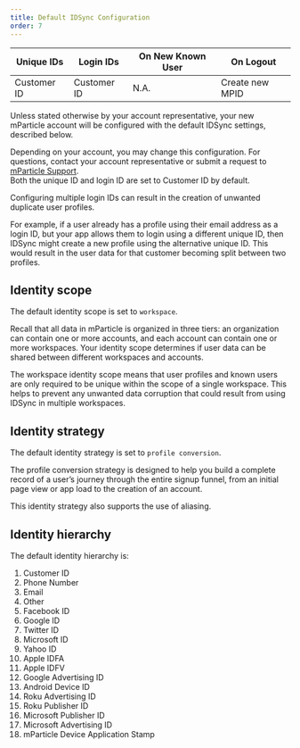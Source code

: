 ```yaml
---
title: Default IDSync Configuration
order: 7
---
```


| **Unique IDs** | **Login IDs** | **On New Known User** | **On Logout** |
| --- | --- | --- | --- |
| Customer ID | Customer ID | N.A. | Create new MPID |


Unless stated otherwise by your account representative, your new mParticle account will be configured with the default IDSync settings, described below.

<aside>
    Depending on your account, you may change this configuration. For questions, contact your account representative or submit a request to <a href="https://support.mparticle.com/hc/en-us">mParticle Support</a>.
</aside>

<aside>
    Both the unique ID and login ID are set to Customer ID by default.
</aside>

Configuring multiple login IDs can result in the creation of unwanted duplicate user profiles.

For example, if a user already has a profile using their email address as a login ID, but your app allows them to login using a different unique ID, then IDSync might create a new profile using the alternative unique ID. This would result in the user data for that customer becoming split between two profiles.

## Identity scope

The default identity scope is set to `workspace`.

Recall that all data in mParticle is organized in three tiers: an organization can contain one or more accounts, and each account can contain one or more workspaces. Your identity scope determines if user data can be shared between different workspaces and accounts.

The workspace identity scope means that user profiles and known users are only required to be unique within the scope of a single workspace. This helps to prevent any unwanted data corruption that could result from using IDSync in multiple workspaces.

## Identity strategy

The default identity strategy is set to `profile conversion`.

The profile conversion strategy is designed to help you build a complete record of a user’s journey through the entire signup funnel, from an initial page view or app load to the creation of an account.

This identity strategy also supports the use of aliasing.

## Identity hierarchy

The default identity hierarchy is:

1. Customer ID
2. Phone Number
3. Email
4. Other
5. Facebook ID
6. Google ID
7. Twitter ID
8. Microsoft ID
9. Yahoo ID
10. Apple IDFA
11. Apple IDFV
12. Google Advertising ID
13. Android Device ID
14. Roku Advertising ID
15. Roku Publisher ID
16. Microsoft Publisher ID
17. Microsoft Advertising ID
18. mParticle Device Application Stamp
